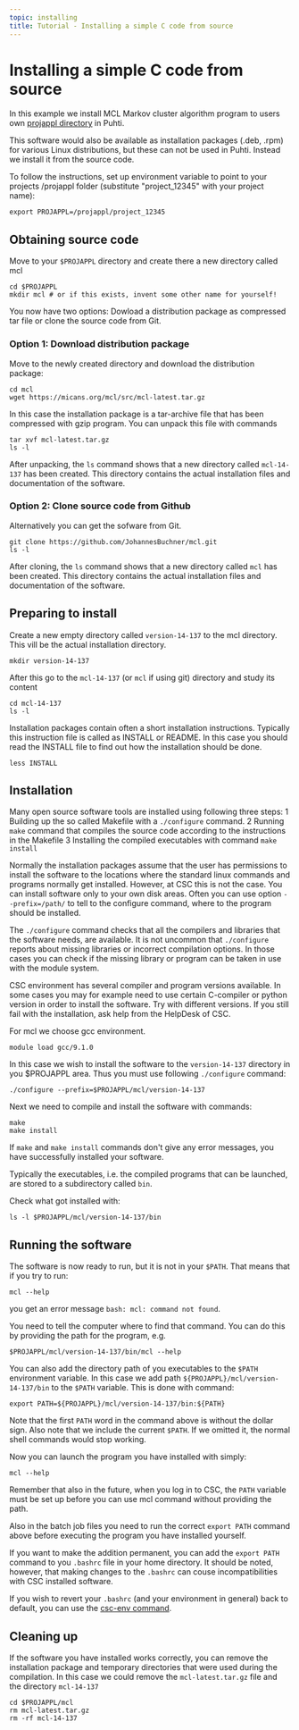 ```yaml
---
topic: installing
title: Tutorial - Installing a simple C code from source
---
```


# Installing a simple C code from source

In this example we install MCL Markov cluster algorithm program 
to users own [projappl directory](https://docs.csc.fi/computing/disk/) in Puhti.

This software would also be available as installation packages (.deb, .rpm)
for various Linux distributions, but these can not be used in Puhti. Instead we 
install it from the source code.

To follow the instructions, set up environment variable to point to your projects
/projappl folder (substitute "project_12345" with your project name):

```text
export PROJAPPL=/projappl/project_12345
```
## Obtaining source code

Move to your `$PROJAPPL` directory and create there a new directory called mcl

```text
cd $PROJAPPL
mkdir mcl # or if this exists, invent some other name for yourself!
```
You now have two options: Dowload a distribution package as compressed tar file or
clone the source code from Git.

### Option 1: Download distribution package

Move to the newly created directory and download the distribution package:
```text
cd mcl
wget https://micans.org/mcl/src/mcl-latest.tar.gz
```
In this case the installation package is a tar-archive file that has been compressed 
with gzip program. You can unpack this file with commands
```text
tar xvf mcl-latest.tar.gz
ls -l
```
After unpacking, the `ls` command shows that a new directory called `mcl-14-137` has 
been created. This directory contains the actual installation files and documentation of the
software. 

### Option 2: Clone source code from Github
Alternatively you can get the sofware from Git. 
```text
git clone https://github.com/JohannesBuchner/mcl.git
ls -l
```
After cloning, the `ls` command shows that a new directory called `mcl` has 
been created. This directory contains the actual installation files and documentation of the
software. 

## Preparing to install

Create a new empty directory called `version-14-137` to the mcl directory. This vill be the actual
installation directory.
```text
mkdir version-14-137
```
After this go to the `mcl-14-137` (or `mcl` if using git) directory and study its content
```text
cd mcl-14-137
ls -l
```
Installation packages contain often a short installation instructions. Typically this 
instruction file is called as INSTALL or README. In this case you should read the 
INSTALL file to find out how the  installation should be done.
```text
less INSTALL
```
## Installation

Many open source software tools are installed using following three steps:
1 Building up the so called Makefile with a `./configure` command.
2 Running `make`  command that compiles the source code according to the instructions in the
Makefile
3 Installing the compiled executables with command `make install`

Normally the installation packages assume that the user has permissions to install the software to
the locations where the standard linux commands and programs normally get installed. However,
at CSC this is not the case. You can install software only to your own disk areas. Often you can
use option `--prefix=/path/` to tell to the configure command, where to the program should be
installed. 

The `./configure` command checks that all the compilers and libraries that the software needs, are
available. It is not uncommon that `./configure` reports about missing libraries or incorrect
compilation options. In those cases you can check if the missing library or program can be taken in
use with the module system. 

CSC environment has several compiler and program versions available. In some cases you may for 
example need to use certain C-compiler or python version in order to install the software. Try
with different versions. If you still fail with the installation, ask help from the HelpDesk of CSC.

For mcl we choose gcc environment.
```text
module load gcc/9.1.0
```

In this case we wish to install the software to the `version-14-137` directory in you
$PROJAPPL area. Thus you must use following `./configure` command:
```text
./configure --prefix=$PROJAPPL/mcl/version-14-137
```
Next we need to compile and install the software with commands:
```text
make
make install
```
If `make` and `make install` commands don't give any error messages, you have successfully
installed your software. 

Typically the executables, i.e. the compiled programs that can be launched, are stored to a 
subdirectory called `bin`. 

Check what got installed  with:
```text
ls -l $PROJAPPL/mcl/version-14-137/bin
```

## Running the software

The software is now ready to run, but it is not in your `$PATH`. That means that if you try to run:
```text
mcl --help
```
you get an error message `bash: mcl: command not found`.

You need to tell the computer where to find that command. You can do this by providing the path for the 
program, e.g.
```text
$PROJAPPL/mcl/version-14-137/bin/mcl --help
```
You can also add the directory path of you executables to the `$PATH` environment variable. In this case 
we add path `${PROJAPPL}/mcl/version-14-137/bin` to the `$PATH` variable. This is done with command:
```text
export PATH=${PROJAPPL}/mcl/version-14-137/bin:${PATH}
```
Note that the first `PATH` word in the command above is without the dollar sign. Also note that we include 
the current `$PATH`. If we omitted it, the normal shell commands would stop working.

Now you can launch the program you have installed with simply:
```text
mcl --help
```

Remember that also in the future, when you log in to CSC, the `PATH` variable must be set up
before you can use mcl command without providing the path. 

Also in the batch job files you need to run the correct `export PATH` command above before 
executing the program you have installed yourself.

If you want to make the addition permanent, you can add the `export PATH` command to you `.bashrc`
file in your home directory. It should be noted, however, that making changes to the `.bashrc` can
couse incompatibilities with CSC installed software.

If you wish to revert your `.bashrc` (and your environment in general) back to default, you can use
the [csc-env command](https://docs.csc.fi/support/tutorials/using_csc_env/).

## Cleaning up

If the software you have installed works correctly, you can remove the installation package and
temporary directories that were used during the compilation. In this case we could remove the 
`mcl-latest.tar.gz` file and the directory `mcl-14-137`
```text
cd $PROJAPPL/mcl
rm mcl-latest.tar.gz
rm -rf mcl-14-137
```



